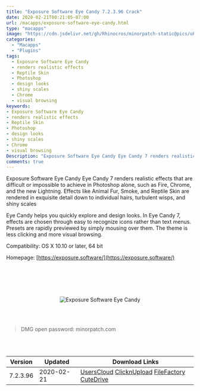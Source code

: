 ```yaml
---
title: "Exposure Software Eye Candy 7.2.3.96 Crack"
date: 2020-02-21T00:21:05-07:00
url: /macapps/exposure-software-eye-candy.html
type: "macapps"
image: "https://cdn.jsdelivr.net/gh/Rhinocros/minorpatch-static@pics/uPic/lrCjFE.jpg"
categories:
  - "Macapps"
  - "Plugins"
tags:
  - Exposure Software Eye Candy
  - renders realistic effects
  - Reptile Skin
  - Photoshop
  - design looks
  - shiny scales
  - Chrome
  - visual browsing
keywords:
- Exposure Software Eye Candy
- renders realistic effects
- Reptile Skin
- Photoshop
- design looks
- shiny scales
- Chrome
- visual browsing
Description: "Exposure Software Eye Candy Eye Candy 7 renders realistic effects that are difficult or impossible to achieve in Photoshop alone, such as Fire, Chrome, and the new Lightning. Effects like Animal Fur, Smoke"
comments: true
---
```


Exposure Software Eye Candy Eye Candy 7 renders realistic effects that are difficult or impossible to achieve in Photoshop alone, such as Fire, Chrome, and the new Lightning. Effects like Animal Fur, Smoke, and Reptile Skin are rendered in exquisite detail down to individual hairs, turbulent wisps, and shiny scales


Eye Candy helps you quickly explore and design looks. In Eye Candy 7, effects are chosen through easy to recognize icons rather than text menus. Presets are rapidly previewed by simply mousing over them. The theme is less clicking and more visual browsing.



Compatibility: OS X 10.10 or later, 64 bit

Homepage: [https://exposure.software/](https://exposure.software/)

<br/>
<br/>
<script async src="https://pagead2.googlesyndication.com/pagead/js/adsbygoogle.js"></script>
<ins class="adsbygoogle"
     style="display:block; text-align:center;"
     data-ad-layout="in-article"
     data-ad-format="fluid"
     data-ad-client="ca-pub-8746275014476192"
     data-ad-slot="5144997159"></ins>
<script>
     (adsbygoogle = window.adsbygoogle || []).push({});
</script>
<br/>
<br/>


<center>

![Exposure Software Eye Candy](https://cdn.jsdelivr.net/gh/Rhinocros/minorpatch-static@pics/uPic/MinorPatch-20200221170644.jpg)

</center>

<br/>
<br/>


> DMG open password: minorpatch.com

<br/>

<br/>
<div id="history_version" class="history_version">

| Version | Updated | Download Links |
| ---- | ---- | ---- |
| 7.2.3.96 | 2020-02-21 | [UsersCloud](https://ouo.io/rzlk1b)   [ClicknUpload](https://ouo.io/zEyWmZ)   [FileFactory](https://ouo.io/BqWZyc)   [CuteDrive](https://ouo.io/mJ1CTE) |

</div>
